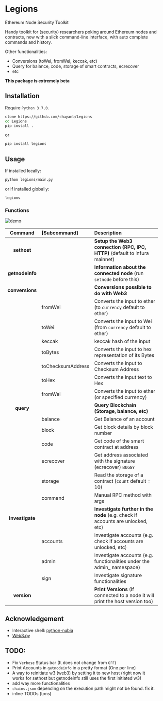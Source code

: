 # Legions
Ethereum Node Security Toolkit

Handy toolkit for (security) researchers poking around Ethereum nodes and contracts, now with a slick command-line interface, with auto complete commands and history.

Other functionalities:
 - Conversions (toWei, fromWei, keccak, etc)
 - Query for balance, code, storage of smart contracts, ecrecover
 - etc

**This package is extremely beta**

## Installation

Require `Python 3.7.0`.

```bash
clone https://github.com/shayanb/Legions
cd Legions
pip install .
```

or

```bash
pip install legions
```


## Usage

If installed locally:
```bash
python legions/main.py
```

or if installed globally:

```bash
legions
```

### Functions

![demo](https://github.com/shayanb/Legions/raw/master/assets/demo.gif "Demo")


| Command     | [Subcommand] |  Description                                                 |
|:-----------:|:------------|:--------------------------------------------------------------|
| **sethost** | | **Setup the Web3 connection (RPC, IPC, HTTP)** (default to infura mainnet)|
| **getnodeinfo**| | **Information about the connected node** (run `setnode` before this)   |
| **conversions** | | **Conversions possible to do with Web3**                              |
|            | fromWei    |  Converts the input to ether (to `currency` default to ether)   |
|            | toWei    |    Converts the input to Wei (from `currency` default to ether)   |
|            | keccak    |        keccak hash of the input                                  |
|            | toBytes    |      Converts the input to hex representation of its Bytes      |
|            | toChecksumAddress  |        Converts the input to Checksum Address           |
|            | toHex    |        Converts the input text to Hex                             |
|            | fromWei    |        Converts the input to ether (or specified currency)      |
| **query**      |     | **Query Blockchain (Storage, balance, etc)**                       |
|            | balance    |  Get Balance of an account                                      |
|            | block    |  Get block details by block number                                |
|            | code    |  Get code of the smart contract at address                         |
|            | ecrecover |  Get address associated with the signature (ecrecover)  `BUGGY`  |
|            | storage    |  Read the storage of a contract (`count` default = 10)          |
|            | command    |  Manual RPC method with args                                    |
| **investigate** | | **Investigate further in the node** (e.g. check if accounts are unlocked, etc) |
|            | accounts | Investigate accounts (e.g. check if accounts are unlocked, etc)   |
|            | admin| Investigate accounts (e.g. functionalities under the admin_ namespace)|
|            | sign    |  Investigate signature functionalities                             |       
| **version** | | **Print Versions** (If connected to a node it will print the host version too) |




## Acknowledgement
 - Interactive shell: [python-nubia](https://github.com/facebookincubator/python-nubia)
 - [Web3.py](https://github.com/ethereum/web3.py/)



## TODO:
 - Fix `Verbose` Status bar (It does not change from `OFF`)
 - Print Accounts in `getnodeinfo` in a pretty format (One per line)
 - A way to reinitiate w3 (web3) by setting it to new host (right now it works for sethost but getnodeinfo still uses the first initiated w3)
 - add way more functionalities
 - `chains.json` depending on the execution path might not be found. fix it.
 - inline TODOs (tons)


